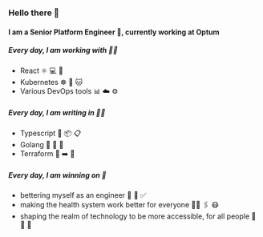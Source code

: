### Hello there 👋

#### I am a Senior Platform Engineer 💪, currently working at Optum

##### Every day, I am working with 🏋️‍♀️
- React ⚛️ 💻 📘
- Kubernetes ☸ 🌌 🐱
- Various DevOps tools 📊 ☁️ ⚙️

##### Every day, I am writing in 👨‍💻
- Typescript 💪 📦 📋
- Golang 💽 🏃 💨
- Terraform 📜 ➡️ 🎂

##### Every day, I am winning on 🎉
- bettering myself as an engineer 👷 🥗 ✅
- making the health system work better for everyone 🧑‍⚕️ 🖇️ 😷
- shaping the realm of technology to be more accessible, for all people 🧓 🤵 🧒

<!--
**CalebmKopp/calebmkopp** is a ✨ _special_ ✨ repository because its `README.md` (this file) appears on your GitHub profile.

Here are some ideas to get you started:

- 🔭 I’m currently working on ...
- 🌱 I’m currently learning ...
- 👯 I’m looking to collaborate on ...
- 🤔 I’m looking for help with ...
- 💬 Ask me about ...
- 📫 How to reach me: ...
- 😄 Pronouns: ...
- ⚡ Fun fact: ...
-->
